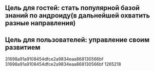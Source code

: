 ## Цель для гостей: стать популярной базой знаний по андроиду(в дальнейшей охватить разные направления)

## Цель для пользователей: управление своим развитием


31698a91a9108454dfce2a9834eaa868130566bf
31698a91a9108454dfce2a9834eaa868130566bf
1265218

